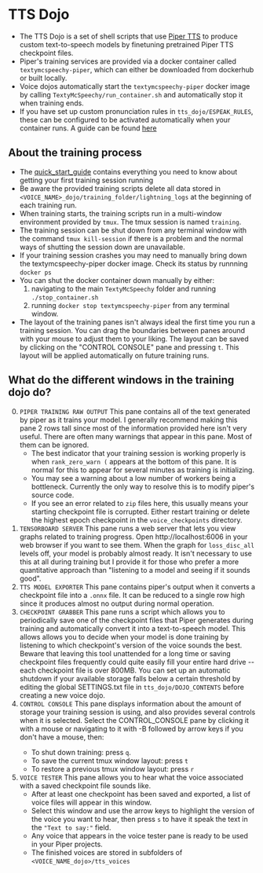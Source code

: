 # TTS Dojo

- The TTS Dojo is a set of shell scripts that use [Piper TTS](https://github.com/rhasspy/piper) to produce custom text-to-speech models by finetuning pretrained Piper TTS checkpoint files.
- Piper's training services are provided via a docker container called `textymcspeechy-piper`, which can either be downloaded from dockerhub or built locally.
- Voice dojos automatically start the `textymcspeechy-piper` docker image by calling `TextyMcSpeechy/run_container.sh` and automatically stop it when training ends.
- If you have set up custom pronunciation rules in `tts_dojo/ESPEAK_RULES`, these can be configured to be activated automatically when your container runs.  A guide can be found [here](tts_dojo/ESPEAK_RULES/README_custom_pronunciation.md)
 

## About the training process
- The [quick_start_guide](https://github.com/domesticatedviking/TextyMcSpeechy/blob/docker-dev/quick_start_guide.md) contains everything you need to know about getting your first training session running
- Be aware the provided training scripts delete all data stored in  `<VOICE_NAME>_dojo/training_folder/lightning_logs` at the beginning of each training run.
- When training starts, the training scripts run in a multi-window environment provided by `tmux`.  The tmux session is named `training`.
- The training session can be shut down from any terminal window with the command `tmux kill-session` if there is a problem and the normal ways of shutting the session down are unavailable.
- If your training session crashes you may need to manually bring down the textymcspeechy-piper docker image.  Check its status by runnning `docker ps` 
- You can shut the docker container down manually by either:
   1. navigating to the main `TextyMcSpeechy` folder and running `./stop_container.sh`
   2. running `docker stop textymcspeechy-piper` from any terminal window.
- The layout of the training panes isn't always ideal the first time you run a training session. You can drag the boundaries between panes around with your mouse to adjust them to your liking.  The layout can be saved by clicking on the "CONTROL CONSOLE" pane and pressing `t`.  This layout will be applied automatically on future training runs.
 

## What do the different windows in the training dojo do?
0. `PIPER TRAINING RAW OUTPUT`  This pane contains all of the text generated by piper as it trains your model.   I generally recommend making this pane 2 rows tall since most of the information provided here isn't very useful.  There are often many warnings that appear in this pane.   Most of them can be ignored.
   - The best indicator that your training session is working properly is when  `rank_zero_warn (` appears at the bottom of this pane. It is normal for this to appear for several minutes as training is initializing.   
   - You may see a warning about a low number of workers being a bottleneck.  Currently the only way to resolve this is to modify piper's source code.
   - If you see an error related to `zip` files here, this usually means your starting checkpoint file is corrupted.   Either restart training or delete the highest epoch checkpoint in the `voice_checkpoints` directory.  
1. `TENSORBOARD SERVER`  This pane runs a web server that lets you view graphs related to training progress.  Open http://localhost:6006 in your web browser if you want to see them.  When the graph for `loss_disc_all` levels off, your model is probably almost ready.  It isn't necessary to use this at all during training but I provide it for those who prefer a more quantitative approach than "listening to a model and seeing if it sounds good".
2. `TTS MODEL EXPORTER` This pane contains piper's output when it converts a checkpoint file into a `.onnx` file.  It can be reduced to a single row high since it produces almost no output during normal operation.
3. `CHECKPOINT GRABBER` This pane runs a script which allows you to periodically save one of the checkpoint files that Piper generates during training and automatically convert it into a text-to-speech model.  This allows allows you to decide when your model is done training by listening to which checkpoint's version of the voice sounds the best.   Beware that leaving this tool unattended for a long time or saving checkpoint files frequently could quite easily fill your entire hard drive -- each checkpoint file is over 800MB.  You can set up an automatic shutdown if your available storage falls below a certain threshold by editing the global SETTINGS.txt file in `tts_dojo/DOJO_CONTENTS` before creating a new voice dojo.
4. `CONTROL CONSOLE` This pane displays information about the amount of storage your training session is using, and also provides several controls when it is selected. Select the CONTROL_CONSOLE pane by clicking it with a mouse or navigating to it with <CTRL>-B followed by arrow keys if you don't have a mouse, then:
    -  To shut down training: press `q`.
    -  To save the current tmux window layout: press `t`
    -  To restore a previous tmux window layout: press `r`
5. `VOICE TESTER` This pane allows you to hear what the voice associated with a saved checkpoint file sounds like.
   -  After at least one checkpoint has been saved and exported, a list of voice files will appear in this window.
   -  Select this window and use the arrow keys to highlight the version of the voice you want to hear, then press `s` to have it speak the text in the `"Text to say:"` field.
   -  Any voice that appears in the voice tester pane is ready to be used in your Piper projects.
   -  The finished voices are stored in  subfolders of `<VOICE_NAME_dojo>/tts_voices`






